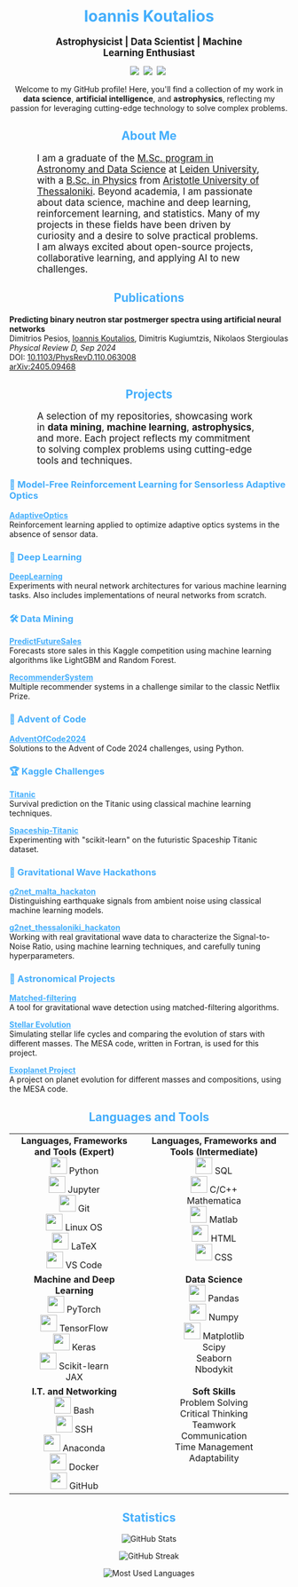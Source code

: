 <h1 align="center" style="color: #44AEFB;"> Ioannis Koutalios </h1>

<p align="center" style="margin: 0 50px; font-size: 17px;">
  <strong>Astrophysicist | Data Scientist | Machine Learning Enthusiast</strong>
</p>

<p align="center">
<a target="_blank" rel="noreferrer noopener" href="https://koutalios.space/"><img src="https://img.shields.io/badge/Website-149c90?style=for-the-badge&logo=iterm2&logoColor=white alt="Website" /></a>&nbsp;
<a target="_blank" rel="noreferrer noopener" href="https://www.linkedin.com/in/koutalios-ioannis/"><img src="https://img.shields.io/badge/LinkedIn-0e76a8?style=for-the-badge&logo=linkedin&logoColor=white alt="LinkedIn" /></a>&nbsp;
<a target="_blank" rel="noreferrer noopener" href="mailto:jkoutalios@gmail.com"><img src="https://img.shields.io/badge/Email-ff69b4?style=for-the-badge&logo=gmail&logoColor=white alt="Email" /></a>&nbsp;
</p>

<p align="center">
  Welcome to my GitHub profile! Here, you'll find a collection of my work in <strong>data science</strong>, <strong>artificial intelligence</strong>, and <strong>astrophysics</strong>, reflecting my passion for leveraging cutting-edge technology to solve complex problems.
</p>

<!-- Begin About Me -->
<h2 align="center" style="color: #44AEFB;">About Me</h2>

<p style="margin: 0 50px; font-size: 17px;">
  I am a graduate of the <a href="https://www.universiteitleiden.nl/en/education/study-programmes/master/astronomy/astronomy-and-data-science">M.Sc. program in Astronomy and Data Science</a> at <a href="https://www.universiteitleiden.nl/en">Leiden University</a>, with a <a href="https://www.physics.auth.gr/en/">B.Sc. in Physics</a> from <a href="https://www.auth.gr/en">Aristotle University of Thessaloniki</a>. Beyond academia, I am passionate about data science, machine and deep learning, reinforcement learning, and statistics. Many of my projects in these fields have been driven by curiosity and a desire to solve practical problems. I am always excited about open-source projects, collaborative learning, and applying AI to new challenges.
</p>

<!-- Begin Publications -->
<h2 align="center" style="color: #44AEFB;">Publications</h2>

<p>
  <strong>Predicting binary neutron star postmerger spectra using artificial neural networks</strong><br>
  Dimitrios Pesios, <u>Ioannis Koutalios</u>, Dimitris Kugiumtzis, Nikolaos Stergioulas<br>
  <em>Physical Review D, Sep 2024</em><br>
  DOI: <a href="https://doi.org/10.1103/PhysRevD.110.063008" target="_blank" rel="noopener noreferrer">
    10.1103/PhysRevD.110.063008
  </a><br>
  <a href="https://arxiv.org/abs/2405.09468" target="_blank" rel="noopener noreferrer">
    arXiv:2405.09468
  </a>
  
<!-- Begin Projects Section -->
<h2 align="center" style="color: #44AEFB;">Projects</h2>

<p style="margin: 0 50px; font-size: 17px;">
  A selection of my repositories, showcasing work in <strong>data mining</strong>, <strong>machine learning</strong>, <strong>astrophysics</strong>, and more. Each project reflects my commitment to solving complex problems using cutting-edge tools and techniques.
</p>

<div >
  <h3 style="color: #44AEFB;">🌟 Model-Free Reinforcement Learning for Sensorless Adaptive Optics</h3>
  <p>
    <a href="https://github.com/johnkou97/AdaptiveOptics" target="_blank" style="color: #44AEFB;">
      <strong>AdaptiveOptics</strong>
    </a><br>
    Reinforcement learning applied to optimize adaptive optics systems in the absence of sensor data.
  </p>

  <h3 style="color: #44AEFB;">🤖 Deep Learning</h3>
  <p>
    <a href="https://github.com/johnkou97/DeepLearning" target="_blank" style="color: #44AEFB;">
      <strong>DeepLearning</strong>
    </a><br>
    Experiments with neural network architectures for various machine learning tasks. Also includes implementations of neural networks from scratch.
  </p>

  <h3 style="color: #44AEFB;">🛠 Data Mining</h3>
  <p>
    <a href="https://github.com/johnkou97/PredictFutureSales" target="_blank" style="color: #44AEFB;">
      <strong>PredictFutureSales</strong>
    </a><br>
    Forecasts store sales in this Kaggle competition using machine learning algorithms like LightGBM and Random Forest.
  </p>
  <p>
    <a href="https://github.com/johnkou97/RecommenderSystem" target="_blank" style="color: #44AEFB;">
      <strong>RecommenderSystem</strong>
    </a><br>
    Multiple recommender systems in a challenge similar to the classic Netflix Prize.
  </p>

  <h3 style="color: #44AEFB;">🎄 Advent of Code</h3>
  <p>
    <a href="https://github.com/johnkou97/AdventOfCode2024" target="_blank" style="color: #44AEFB;">
      <strong>AdventOfCode2024</strong>
    </a><br>
    Solutions to the Advent of Code 2024 challenges, using Python.
  </p>

  <h3 style="color: #44AEFB;">🏆 Kaggle Challenges</h3>
  <p>
    <a href="https://github.com/johnkou97/Titanic" target="_blank" style="color: #44AEFB;">
      <strong>Titanic</strong>
    </a><br>
    Survival prediction on the Titanic using classical machine learning techniques.
  </p>
  <p>
    <a href="https://github.com/johnkou97/Spaceship-Titanic" target="_blank" style="color: #44AEFB;">
      <strong>Spaceship-Titanic</strong>
    </a><br>
    Experimenting with "scikit-learn" on the futuristic Spaceship Titanic dataset.
  </p>

  <h3 style="color: #44AEFB;">🌌 Gravitational Wave Hackathons</h3>
  <p>
    <a href="https://github.com/johnkou97/g2net_malta_hackaton" target="_blank" style="color: #44AEFB;">
      <strong>g2net_malta_hackaton</strong>
    </a><br>
    Distinguishing earthquake signals from ambient noise using classical machine learning models.
  </p>
  <p>
    <a href="https://github.com/johnkou97/g2net_thessaloniki_hackaton" target="_blank" style="color: #44AEFB;">
      <strong>g2net_thessaloniki_hackaton</strong>
    </a><br>
    Working with real gravitational wave data to characterize the Signal-to-Noise Ratio, using machine learning techniques, and carefully tuning hyperparameters.
  </p>

  <h3 style="color: #44AEFB;">🔭 Astronomical Projects</h3>
  <p>
    <a href="https://github.com/johnkou97/matched-filtering" target="_blank" style="color: #44AEFB;">
      <strong>Matched-filtering</strong>
    </a><br>
    A tool for gravitational wave detection using matched-filtering algorithms.
  </p>
  <p>
    <a href="https://github.com/johnkou97/stellar_evolution" target="_blank" style="color: #44AEFB;">
      <strong>Stellar Evolution</strong>
    </a><br>
    Simulating stellar life cycles and comparing the evolution of stars with different masses. The MESA code, written in Fortran, is used for this project.
  </p>
  <p>
    <a href="https://github.com/johnkou97/Exoplanet_project" target="_blank" style="color: #44AEFB;">
      <strong>Exoplanet Project</strong>
    </a><br>
    A project on planet evolution for different masses and compositions, using the MESA code.
  </p>
</div>

<h2 align="center" style="color: #44AEFB;">Languages and Tools</h2>

<table align="center" width="100%">
  <tr>
    <td align="center" valign="top">
      <strong>Languages, Frameworks and Tools (Expert)</strong><br>
      <img src="https://cdn.jsdelivr.net/gh/devicons/devicon/icons/python/python-original.svg" width="30"> Python<br>
      <img src="https://cdn.jsdelivr.net/gh/devicons/devicon/icons/jupyter/jupyter-original-wordmark.svg" width="30"> Jupyter<br>
      <img src="https://cdn.jsdelivr.net/gh/devicons/devicon/icons/git/git-original.svg" width="30"> Git<br>
      <img src="https://cdn.jsdelivr.net/gh/devicons/devicon/icons/linux/linux-original.svg" width="30"> Linux OS<br>
      <img src="https://cdn.jsdelivr.net/gh/devicons/devicon/icons/latex/latex-original.svg" width="30"> LaTeX<br>
      <img src="https://cdn.jsdelivr.net/gh/devicons/devicon/icons/vscode/vscode-original.svg" width="30"> VS Code
    </td>
    <td align="center" valign="top">
      <strong>Languages, Frameworks and Tools (Intermediate)</strong><br>
      <img src="https://cdn.jsdelivr.net/gh/devicons/devicon/icons/mysql/mysql-original.svg" width="30"> SQL<br>
      <img src="https://cdn.jsdelivr.net/gh/devicons/devicon/icons/c/c-original.svg" width="30"> C/C++<br>
      Mathematica<br>
      <img src="https://cdn.jsdelivr.net/gh/devicons/devicon/icons/matlab/matlab-original.svg" width="30"> Matlab<br>
      <img src="https://cdn.jsdelivr.net/gh/devicons/devicon/icons/html5/html5-original.svg" width="30"> HTML<br>
      <img src="https://cdn.jsdelivr.net/gh/devicons/devicon/icons/css3/css3-original.svg" width="30"> CSS
    </td>
  </tr>
  <tr>
    <td align="center" valign="top">
      <strong>Machine and Deep Learning</strong><br>
      <img src="https://cdn.jsdelivr.net/gh/devicons/devicon/icons/pytorch/pytorch-original.svg" width="30"> PyTorch<br>
      <img src="https://cdn.jsdelivr.net/gh/devicons/devicon/icons/tensorflow/tensorflow-original.svg" width="30"> TensorFlow<br>
      <img src="https://cdn.jsdelivr.net/gh/devicons/devicon/icons/keras/keras-original.svg" width="30"> Keras<br>
      <img src="https://cdn.jsdelivr.net/gh/devicons/devicon@latest/icons/scikitlearn/scikitlearn-original.svg" width="30"> Scikit-learn<br>
      JAX
    </td>
    <td align="center" valign="top">
      <strong>Data Science</strong><br>
      <img src="https://cdn.jsdelivr.net/gh/devicons/devicon/icons/pandas/pandas-original.svg" width="30"> Pandas<br>
      <img src="https://cdn.jsdelivr.net/gh/devicons/devicon/icons/numpy/numpy-original.svg" width="30"> Numpy<br>
      <img src="https://cdn.jsdelivr.net/gh/devicons/devicon/icons/matplotlib/matplotlib-original.svg" width="30"> Matplotlib<br>
      Scipy<br>
      Seaborn<br>
      Nbodykit
    </td>
  </tr>
  <tr>
    <td align="center" valign="top">
      <strong>I.T. and Networking</strong><br>
      <img src="https://cdn.jsdelivr.net/gh/devicons/devicon/icons/bash/bash-original.svg" width="30"> Bash<br>
      <img src="https://cdn.jsdelivr.net/gh/devicons/devicon@latest/icons/ssh/ssh-original-wordmark.svg" width="30"> SSH<br>
      <img src="https://cdn.jsdelivr.net/gh/devicons/devicon/icons/anaconda/anaconda-original.svg" width="30"> Anaconda<br>
      <img src="https://cdn.jsdelivr.net/gh/devicons/devicon/icons/docker/docker-original.svg" width="30"> Docker<br>
        <img src="https://cdn.jsdelivr.net/gh/devicons/devicon@latest/icons/github/github-original.svg" width="30"> GitHub
    </td>
    <td align="center" valign="top">
      <strong>Soft Skills</strong><br>
      Problem Solving<br>
      Critical Thinking<br>
      Teamwork<br>
      Communication<br>
      Time Management<br>
      Adaptability
    </td>
  </tr>
</table>

<!-- Statistics -->
<h2 align="center" style="color: #44AEFB;">Statistics</h2>

<!-- Begin Stats Cards -->
<!-- Resources:  -->
<!-- Github & Languages Stats: https://github.com/anuraghazra/github-readme-stats --> 
<!-- Streak Stats: https://github.com/denvercoder1/github-readme-streak-stats -->
<div class="stats" align="center">

![GitHub Stats](https://github-readme-stats.vercel.app/api?username=johnkou97&hide=stars&count_private=true&show_icons=true&theme=algolia&border_radius=20)

![GitHub Streak](https://streak-stats.demolab.com?user=johnkou97&count_private=true&theme=algolia&border_radius=20)


![Most Used Languages](https://github-readme-stats.vercel.app/api/top-langs/?username=johnkou97&layout=compact&show_icons=true&theme=algolia&border_radius=20)
</div>
<!--  End Stats Cards -->
